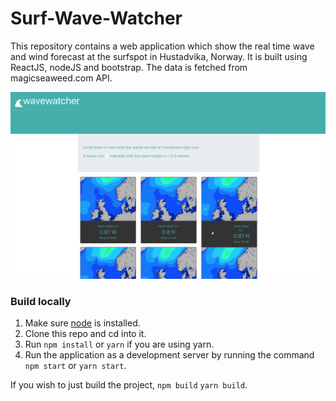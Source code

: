 # Surf-Wave-Watcher
This repository contains a web application which show the real time wave and wind forecast at the surfspot in Hustadvika, Norway.
It is built using ReactJS, nodeJS and bootstrap. The data is fetched from magicseaweed.com API.

![Alt text](/wave-react/screenshots/screenshot1.png?raw=true "Optional Title")

### Build locally
1. Make sure [node](https://nodejs.org/en/download/) is installed.
2. Clone this repo and cd into it.
3. Run ```npm install``` or ```yarn``` if you are using yarn.
4. Run the application as a development server by running the command ```npm start``` or ```yarn start```.

If you wish to just build the project, ```npm build``` ```yarn build```.

